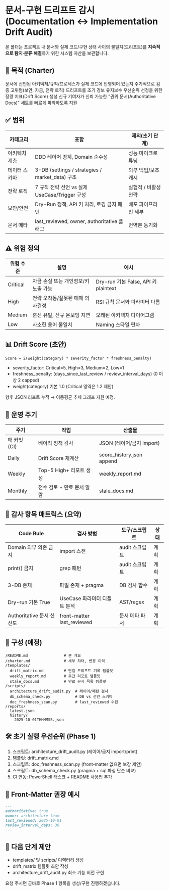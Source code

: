 # 문서-구현 드리프트 감시 (Documentation ↔ Implementation Drift Audit)

본 폴더는 프로젝트 내 문서와 실제 코드/구현 상태 사이의 불일치(드리프트)를 **지속적으로 탐지·분류·해결**하기 위한 시스템 자산을 보관합니다.

## 🎯 목적 (Charter)

문서에 선언된 아키텍처/규칙/프로세스가 실제 코드에 반영되어 있는지 주기적으로 검증
고위험(보안, 자금, 전략 로직) 드리프트를 조기 경보
유지보수 우선순위 선정을 위한 정량 지표(Drift Score) 생성
신규 기여자가 신뢰 가능한 "권위 문서(Authoritative Docs)" 세트를 빠르게 파악하도록 지원

## ✅ 범위

| 카테고리 | 포함 | 제외(초기 단계) |
|----------|------|-----------------|
| 아키텍처 계층 | DDD 레이어 경계, Domain 순수성 | 성능 마이크로 튜닝 |
| 데이터 스키마 | 3-DB (settings / strategies / market_data) 구조 | 외부 백업/보조 캐시 |
| 전략 로직 | 7 규칙 전략 선언 vs 실제 UseCase/Trigger 구성 | 실험적 / 비활성 전략 |
| 보안/안전 | Dry-Run 정책, API 키 처리, 로깅 금지 패턴 | 배포 파이프라인 세부 |
| 문서 메타 | last_reviewed, owner, authoritative 플래그 | 번역본 동기화 |

## ⚠️ 위험 정의

| 위험 수준 | 설명 | 예시 |
|-----------|------|------|
| Critical | 자금 손실 또는 개인정보/키 노출 가능 | Dry-run 기본 False, API 키 plaintext |
| High | 전략 오작동/잘못된 매매 의사결정 | RSI 규칙 문서와 파라미터 다름 |
| Medium | 혼선 유발, 신규 온보딩 지연 | 오래된 아키텍처 다이어그램 |
| Low | 사소한 용어 불일치 | Naming 스타일 편차 |

## 📊 Drift Score (초안)

`Score = Σ(weight(category) * severity_factor * freshness_penalty)`

- severity_factor: Critical=5, High=3, Medium=2, Low=1
- freshness_penalty: (days_since_last_review / review_interval_days) (0 이상 2 capped)
- weight(category) 기본 1.0 (Critical 영역은 1.2 제안)

향후 JSON 리포트 누적 → 이동평균 추세 그래프 지원 예정.

## 🔁 운영 주기

| 주기 | 작업 | 산출물 |
|------|------|--------|
| 매 커밋 (CI) | 베이직 정적 감사 | JSON (레이어/금지 import) |
| Daily | Drift Score 재계산 | score_history.json append |
| Weekly | Top-5 High+ 리포트 생성 | weekly_report.md |
| Monthly | 전수 검토 + 만료 문서 알람 | stale_docs.md |

## 🧪 감사 항목 매트릭스 (요약)

| Code Rule | 검사 방법 | 도구/스크립트 | 상태 |
|-----------|-----------|---------------|------|
| Domain 외부 의존 금지 | import 스캔 | audit 스크립트 | 계획 |
| print() 금지 | grep 패턴 | audit 스크립트 | 계획 |
| 3-DB 존재 | 파일 존재 + pragma | DB 검사 함수 | 계획 |
| Dry-run 기본 True | UseCase 파라미터 디폴트 분석 | AST/regex | 계획 |
| Authoritative 문서 신선도 | front-matter last_reviewed | 문서 메타 파서 | 계획 |

## 📁 구성 (예정)

```text
/README.md                # 본 개요
/charter.md               # 세부 챠터, 변경 이력
/templates/
  drift_matrix.md         # 단일 드리프트 기록 템플릿
  weekly_report.md        # 주간 리포트 템플릿
  stale_docs.md           # 만료 문서 목록 템플릿
/scripts/
  architecture_drift_audit.py  # 레이어/패턴 검사
  db_schema_check.py           # DB vs 선언 스키마
  doc_freshness_scan.py        # last_reviewed 수집
/reports/
  latest.json
  history/
    2025-10-01THHMMSS.json
```

## 🛠️ 초기 실행 우선순위 (Phase 1)

1. 스크립트: architecture_drift_audit.py (레이어/금지 import/print)
2. 템플릿: drift_matrix.md
3. 스크립트: doc_freshness_scan.py (front-matter 없으면 보강 제안)
4. 스크립트: db_schema_check.py (pragma + sql 파싱 단순 비교)
5. CI 연동: PowerShell 태스크 + README 사용법 추가

## 📌 Front-Matter 권장 예시

```markdown
---
authoritative: true
owner: architecture-team
last_reviewed: 2025-10-01
review_interval_days: 30
---
```

## 🚀 다음 단계 제안

- templates/ 및 scripts/ 디렉터리 생성
- drift_matrix 템플릿 초안 작성
- architecture_drift_audit.py 최소 기능 버전 구현

요청 주시면 곧바로 Phase 1 항목을 생성/구현 진행하겠습니다.
